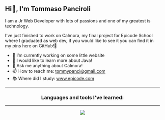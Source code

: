 ## Hi👋, I'm Tommaso Panciroli

I am a Jr Web Developer with lots of passions and one of my greatest is technology.

I've just finished to work on Calmora, my final project for Epicode School where I graduated as web dev, if you would like to see it you can find it in my pins here on GitHub!🚀

- 🔭 I’m currently working on some little website
- 🌱 I would like to learn more about Java!
- 💬 Ask me anything about Calmora!
- 📫 How to reach me: tommypanci@gmail.com
- 📚 Where did I study: www.epicode.com

---

<h3 align='center'>Languages and tools I've learned:</h3>

---

<p align="center">
  <img src="https://skillicons.dev/icons?i=html,css,bootstrap,sass,js,ts,react,redux,java,spring,postgres" />
</p>

